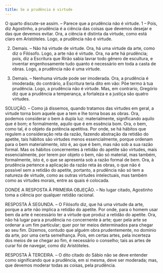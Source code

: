 ```yaml
---
title: Se a prudência é virtude
---
```


O quarto discute-se assim. – Parece que a prudência não é virtude.  1 – Pois, diz Agostinho, a prudência é a ciência das coisas que devemos desejar e das que devemos evitar. Ora, a ciência é distinta da virtude, como está claro em Aristóteles. Logo, a prudência não é virtude.  

2. Demais. – Não há virtude de virtude. Ora, há uma virtude da arte, como diz o Filósofo. Logo, a arte não é virtude. Ora, na arte há prudência; pois, diz a Escritura que Rirão sabia lavrar todo gênero de escultura, e inventar engenhosamente tudo quanto é necessário em toda a casta de obras. Logo, a prudência não é uma virtude.  

3. Demais. – Nenhuma virtude pode ser imoderada. Ora, a prudência é imoderada; do contrário, a Escritura teria dito em vão: Põe termo à tua prudência. Logo, a prudência não é virtude.  Mas, em contrario, Gregório diz que a prudência a temperança, a fortaleza e a justiça são quatro virtudes.  

SOLUÇÃO. – Como já dissemos, quando tratamos das virtudes em geral, a virtude torna bom aquele que a tem e lhe torna boas as obras. Ora, podemos considerar o bem à dupla luz: materialmente, significando aquilo que é bom; e formalmente, aquilo que é em essência bom. Ora, o bem, como tal, é o objeto da potência apetitiva. Por onde, se há hábitos que regulem a consideração reta da razão, fazendo abstração da retidão do apetite, tais hábitos são virtudes menos essencialmente, porque ordenam para o bem materialmente, isto é, ao que é bem, mas não sob a sua razão formal. Mas os hábitos concernentes à retidão do apetite são virtudes, mais essencialmente, por terem por objeto o bem, não só material, mas também, formalmente, isto é, o que se apresenta sob a razão formal de bem. Ora, à prudência pertence a aplicação da razão reta às obras, o que não é possível sem a retidão do apetite, portanto, a prudência não só tem a natureza de virtude, como as outras virtudes intelectuais, mas também como as virtudes morais, entre as quais é colocada.  

DONDE A RESPOSTA À PRIMEIRA OBJEÇÃO. – No lugar citado, Agostinho toma a ciência por qualquer retidão racional.  

RESPOSTA À SEGUNDA. – O Filósofo diz, que há uma virtude da arte, porque a arte não implica a retidão do apetite. Por onde, para o homem usar bem da arte é necessário ter a virtude que produz a retidão do apetite. Ora, não há lugar para a prudência no concernente à arte; quer pela arte se ordenar a um fim particular; quer por ter meios determinados para chegar ao seu fim. Dizemos, contudo que alguém obra prudentemente, no domínio da arte, por uma certa semelhança. Pois, em certas artes, pela incerteza dos meios de se chegar ao fim, é necessário o conselho; tais as artes de curar foi de navegar, como diz Aristóteles.  

RESPOSTA À TERCEIRA. – O dito citado do Sábio não se deve entender como significando que a prudência, em si mesma, deve ser moderada; mas, que devemos moderar todas as coisas, pela prudência.